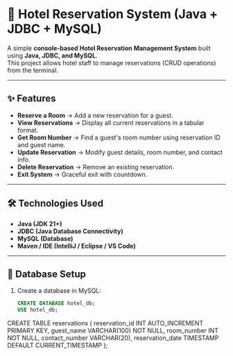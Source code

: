 # 🏨 Hotel Reservation System (Java + JDBC + MySQL)

A simple **console-based Hotel Reservation Management System** built using **Java, JDBC, and MySQL**.  
This project allows hotel staff to manage reservations (CRUD operations) from the terminal.

---

## ✨ Features
- **Reserve a Room** → Add a new reservation for a guest.
- **View Reservations** → Display all current reservations in a tabular format.
- **Get Room Number** → Find a guest's room number using reservation ID and guest name.
- **Update Reservation** → Modify guest details, room number, and contact info.
- **Delete Reservation** → Remove an existing reservation.
- **Exit System** → Graceful exit with countdown.

---

## 🛠️ Technologies Used
- **Java (JDK 21+)**
- **JDBC (Java Database Connectivity)**
- **MySQL (Database)**
- **Maven / IDE (IntelliJ / Eclipse / VS Code)**

---

## 📂 Database Setup
1. Create a database in MySQL:
   ```sql
   CREATE DATABASE hotel_db;
   USE hotel_db;


CREATE TABLE reservations (
    reservation_id INT AUTO_INCREMENT PRIMARY KEY,
    guest_name VARCHAR(100) NOT NULL,
    room_number INT NOT NULL,
    contact_number VARCHAR(20),
    reservation_date TIMESTAMP DEFAULT CURRENT_TIMESTAMP
);

